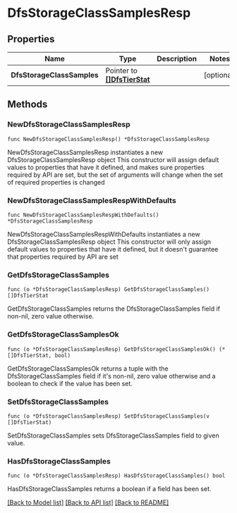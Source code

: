 # DfsStorageClassSamplesResp

## Properties

Name | Type | Description | Notes
------------ | ------------- | ------------- | -------------
**DfsStorageClassSamples** | Pointer to [**[]DfsTierStat**](DfsTierStat.md) |  | [optional] 

## Methods

### NewDfsStorageClassSamplesResp

`func NewDfsStorageClassSamplesResp() *DfsStorageClassSamplesResp`

NewDfsStorageClassSamplesResp instantiates a new DfsStorageClassSamplesResp object
This constructor will assign default values to properties that have it defined,
and makes sure properties required by API are set, but the set of arguments
will change when the set of required properties is changed

### NewDfsStorageClassSamplesRespWithDefaults

`func NewDfsStorageClassSamplesRespWithDefaults() *DfsStorageClassSamplesResp`

NewDfsStorageClassSamplesRespWithDefaults instantiates a new DfsStorageClassSamplesResp object
This constructor will only assign default values to properties that have it defined,
but it doesn't guarantee that properties required by API are set

### GetDfsStorageClassSamples

`func (o *DfsStorageClassSamplesResp) GetDfsStorageClassSamples() []DfsTierStat`

GetDfsStorageClassSamples returns the DfsStorageClassSamples field if non-nil, zero value otherwise.

### GetDfsStorageClassSamplesOk

`func (o *DfsStorageClassSamplesResp) GetDfsStorageClassSamplesOk() (*[]DfsTierStat, bool)`

GetDfsStorageClassSamplesOk returns a tuple with the DfsStorageClassSamples field if it's non-nil, zero value otherwise
and a boolean to check if the value has been set.

### SetDfsStorageClassSamples

`func (o *DfsStorageClassSamplesResp) SetDfsStorageClassSamples(v []DfsTierStat)`

SetDfsStorageClassSamples sets DfsStorageClassSamples field to given value.

### HasDfsStorageClassSamples

`func (o *DfsStorageClassSamplesResp) HasDfsStorageClassSamples() bool`

HasDfsStorageClassSamples returns a boolean if a field has been set.


[[Back to Model list]](../README.md#documentation-for-models) [[Back to API list]](../README.md#documentation-for-api-endpoints) [[Back to README]](../README.md)


